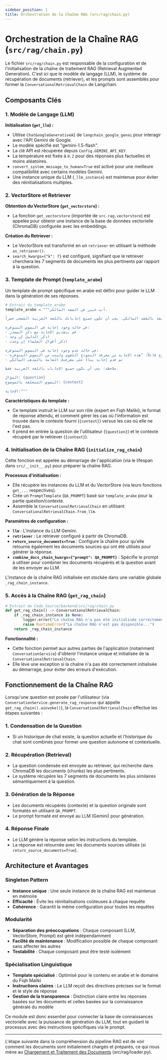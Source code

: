 ```yaml
---
sidebar_position: 1
title: Orchestration de la Chaîne RAG (src/rag/chain.py)
---
```


# Orchestration de la Chaîne RAG (`src/rag/chain.py`)

Le fichier `src/rag/chain.py` est responsable de la configuration et de l'initialisation de la chaîne de traitement RAG (Retrieval Augmented Generation). C'est ici que le modèle de langage (LLM), le système de récupération de documents (retriever), et les prompts sont assemblés pour former la `ConversationalRetrievalChain` de Langchain.

## Composants Clés

### 1. Modèle de Langage (LLM)

**Initialisation (`get_llm`) :**

- Utilise `ChatGoogleGenerativeAI` de `langchain_google_genai` pour interagir avec l'API Gemini de Google.
- Le modèle spécifié est "gemini-1.5-flash".
- La clé API est récupérée depuis `Config.GEMINI_API_KEY`.
- La température est fixée à `0.2` pour des réponses plus factuelles et moins aléatoires.
- `convert_system_message_to_human=True` est activé pour une meilleure compatibilité avec certains modèles Gemini.
- Une instance unique du LLM (`_llm_instance`) est maintenue pour éviter des réinitialisations multiples.

### 2. VectorStore et Retriever

**Obtention du VectorStore (`get_vectorstore`) :**

- La fonction `get_vectorstore` (importée de `src.rag.vectorstore`) est appelée pour obtenir une instance de la base de données vectorielle (ChromaDB) configurée avec les embeddings.

**Création du Retriever :**

- Le VectorStore est transformé en un `retriever` en utilisant la méthode `as_retriever()`.
- `search_kwargs={"k": 7}` est configuré, signifiant que le retriever cherchera les 7 segments de documents les plus pertinents par rapport à la question.

### 3. Template de Prompt (`template_arabe`)

Un template de prompt spécifique en arabe est défini pour guider le LLM dans la génération de ses réponses.

```python
# Extrait du template_arabe
template_arabe = """أنت خبير في الفقه المالكي.

مهمتك هي الإجابة على الأسئلة المتعلقة بالفقه المالكي. يجب أن تكون جميع إجاباتك باللغة العربية الفصحى حصراً.

في حالة وجود إجابة في النصوص المتوفرة:
- قم بتقديم الإجابة مع ذكر المصدر
- اذكر الدليل إن وجد
- اذكر أقوال العلماء إن وجدت

في حالة عدم وجود إجابة في النصوص المتوفرة:
- قم بالتصريح بوضوح قائلاً: "هذه الإجابة من معرفة النموذج اللغوي وليست من النصوص المتوفرة"
- ثم قدم إجابة بناءً على معرفتك العامة بالمذهب المالكي

ملاحظة: يجب أن تكون جميع الإجابات باللغة العربية فقط.

السؤال: {question}
النصوص المتعلقة بالموضوع: {context}

الإجابة:"""
```

**Caractéristiques du template :**

- Ce template instruit le LLM sur son rôle (expert en Fiqh Maliki), le format de réponse attendu, et comment gérer les cas où l'information est trouvée dans le contexte fourni (`{context}`) versus les cas où elle ne l'est pas.
- Il prend en entrée la question de l'utilisateur (`{question}`) et le contexte récupéré par le retriever (`{context}`).

### 4. Initialisation de la Chaîne RAG (`initialize_rag_chain`)

Cette fonction est appelée au démarrage de l'application (via le lifespan dans `src/__init__.py`) pour préparer la chaîne RAG.

**Processus d'initialisation :**

- Elle récupère les instances du LLM et du VectorStore (via leurs fonctions `get_...` respectives).
- Crée un `PromptTemplate` (`QA_PROMPT`) basé sur `template_arabe` pour la partie question/contexte.
- Assemble la `ConversationalRetrievalChain` en utilisant `ConversationalRetrievalChain.from_llm`.

**Paramètres de configuration :**

- **`llm`** : L'instance du LLM Gemini.
- **`retriever`** : Le retriever configuré à partir de ChromaDB.
- **`return_source_documents=True`** : Configure la chaîne pour qu'elle retourne également les documents sources qui ont été utilisés pour générer la réponse.
- **`combine_docs_chain_kwargs={"prompt": QA_PROMPT}`** : Spécifie le prompt à utiliser pour combiner les documents récupérés et la question avant de les envoyer au LLM.

L'instance de la chaîne RAG initialisée est stockée dans une variable globale `_rag_chain_instance`.

### 5. Accès à la Chaîne RAG (`get_rag_chain`)

```python
# Extrait de Code_Source/backend/src/rag/chain.py
def get_rag_chain() -> ConversationalRetrievalChain:
    if _rag_chain_instance is None:
        logger.error("La chaîne RAG n'a pas été initialisée correctement au démarrage !")
        raise RuntimeError("La chaîne RAG n'est pas disponible...")
    return _rag_chain_instance
```

**Fonctionnalité :**

- Cette fonction permet aux autres parties de l'application (notamment `ConversationService`) d'obtenir l'instance unique et initialisée de la `ConversationalRetrievalChain`.
- Elle lève une exception si la chaîne n'a pas été correctement initialisée au démarrage, pour éviter des erreurs d'exécution.

## Fonctionnement de la Chaîne RAG

Lorsqu'une question est posée par l'utilisateur (via `ConversationService.generate_rag_response` qui appelle `get_rag_chain().ainvoke()`), la `ConversationalRetrievalChain` effectue les étapes suivantes :

### 1. Condensation de la Question
- Si un historique de chat existe, la question actuelle et l'historique du chat sont combinés pour former une question autonome et contextuelle.

### 2. Récupération (Retrieval)
- La question condensée est envoyée au retriever, qui recherche dans ChromaDB les documents (chunks) les plus pertinents.
- Le système récupère les 7 segments de documents les plus similaires sémantiquement à la question.

### 3. Génération de la Réponse
- Les documents récupérés (contexte) et la question originale sont formatés en utilisant `QA_PROMPT`.
- Le prompt formaté est envoyé au LLM (Gemini) pour génération.

### 4. Réponse Finale
- Le LLM génère la réponse selon les instructions du template.
- La réponse est retournée avec les documents sources utilisés (si `return_source_documents=True`).

## Architecture et Avantages

### Singleton Pattern
- **Instance unique** : Une seule instance de la chaîne RAG est maintenue en mémoire
- **Efficacité** : Évite les réinitialisations coûteuses à chaque requête
- **Cohérence** : Garantit la même configuration pour toutes les requêtes

### Modularité
- **Séparation des préoccupations** : Chaque composant (LLM, VectorStore, Prompt) est géré indépendamment
- **Facilité de maintenance** : Modification possible de chaque composant sans affecter les autres
- **Testabilité** : Chaque composant peut être testé isolément

### Spécialisation Linguistique
- **Template spécialisé** : Optimisé pour le contenu en arabe et le domaine du Fiqh Maliki
- **Instructions claires** : Le LLM reçoit des directives précises sur le format et le style de réponse
- **Gestion de la transparence** : Distinction claire entre les réponses basées sur les documents et celles basées sur la connaissance générale du modèle

Ce module est donc essentiel pour connecter la base de connaissances vectorielle avec la puissance de génération du LLM, tout en guidant le processus avec des instructions spécifiques via le prompt.

---

L'étape suivante dans la compréhension du pipeline RAG est de voir comment les documents sont initialement chargés et préparés, ce qui nous mène au [Chargement et Traitement des Documents](../rag-components/loader.md) (src/rag/loader.py).